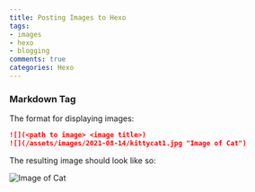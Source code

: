 ```yaml
---
title: Posting Images to Hexo
tags:
- images
- hexo
- blogging
comments: true
categories: Hexo
---
```


### Markdown Tag
The format for displaying images:
``` markdown
![](<path to image> <image title>)
![](/assets/images/2021-08-14/kittycat1.jpg "Image of Cat")
```
The resulting image should look like so:

![](/assets/images/2021-08-14/kittycat1.jpg "Image of Cat")
